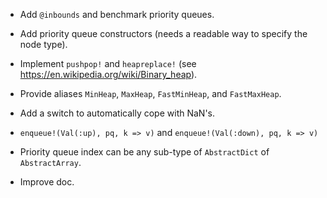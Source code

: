 - Add `@inbounds` and benchmark priority queues.

- Add priority queue constructors (needs a readable way to specify the node
  type).

- Implement `pushpop!` and `heapreplace!` (see
  https://en.wikipedia.org/wiki/Binary_heap).

- Provide aliases `MinHeap`, `MaxHeap`, `FastMinHeap`, and `FastMaxHeap`.

- Add a switch to automatically cope with NaN's.

- `enqueue!(Val(:up), pq, k => v)` and `enqueue!(Val(:down), pq, k => v)`

- Priority queue index can be any sub-type of `AbstractDict` of `AbstractArray`.

- Improve doc.
